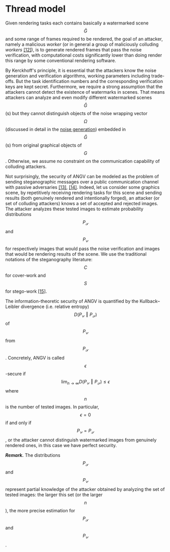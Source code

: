 # Thread model

Given rendering tasks each contains basically a watermarked scene $$\hat{G}$$ and some range of frames required to be rendered, the goal of an attacker, namely a malicious _worker_ (or in general a group of maliciously colluding _workers_ [[12]](/inferix-whitepaper/references.md#12)), is to generate rendered frames that pass the noise verification, with computational costs significantly lower than doing render this range by some conventional rendering software.

By Kerckhoff's principle, it is essential that the attackers know the noise generation and verification algorithms, working parameters including trade-offs. But the task identification numbers and the corresponding verification keys are kept secret. Furthermore, we require a strong assumption that the attackers cannot detect the existence of watermarks in scenes. That means attackers can analyze and even modify different watermarked scenes $$\hat{G}$$(s) but they cannot distinguish objects of the noise wrapping vector $$\Omega$$ (discussed in detail in the [noise generation](/inferix-whitepaper/implementation/noise-insertion/README.md)) embedded in $$\hat{G}$$(s) from original graphical objects of $$G$$. Otherwise, we assume no constraint on the communication capability of colluding attackers.

Not surprisingly, the security of ANGV can be modeled as the problem of sending steganographic messages over a public communication channel with passive adversaries [[13]](/inferix-whitepaper/references.md#13), [[14]](/inferix-whitepaper/references.md#14). Indeed, let us consider some graphics scene, by repetitively receiving rendering tasks for this scene and sending results (both genuinely rendered and intentionally forged), an attacker (or set of colluding attackers) knows a set of accepted and rejected images. The attacker analyzes these tested images to estimate probability distributions $$P_{\mathcal{S}}$$ and $$P_{\mathcal{C}}$$ for respectively images that would pass the noise verification and images that would be rendering results of the scene. We use the traditional notations of the steganography literature: $$C$$ for cover-work and $$S$$ for stego-work [[15]](/inferix-whitepaper/references.md#15).

The information-theoretic security of ANGV is quantified by the Kullback–Leibler divergence (i.e. relative entropy) $$D\left(P_{\mathcal{C}} \mathrel{\Vert} P_{\mathcal{S}}\right)$$ of $$P_{\mathcal{C}}$$ from $$P_{\mathcal{S}}$$. Concretely, ANGV is called $$\epsilon$$-secure if
$$
\lim_{n \to \infty} D\left(P_{\mathcal{C}} \mathrel{\Vert} P_{\mathcal{S}}\right) \leq \epsilon
$$
where $$n$$ is the number of tested images. In particular, $$\epsilon = 0$$ if and only if $$P_{\mathcal{C}} = P_{\mathcal{S}}$$, or the attacker cannot distinguish watermarked images from genuinely rendered ones, in this case we have perfect security.

_**Remark.**_ The distributions $$P_{\mathcal{S}}$$ and $$P_{\mathcal{C}}$$ represent partial knowledge of the attacker obtained by analyzing the set of tested images: the larger this set (or the larger $$n$$), the more precise estimation for $$P_{\mathcal{S}}$$ and $$P_{\mathcal{C}}$$. 